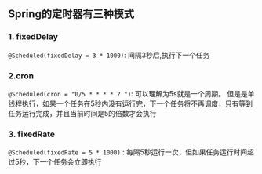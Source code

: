 ## Spring的定时器有三种模式

### 1. fixedDelay

`@Scheduled(fixedDelay = 3 * 1000)`:   间隔3秒后,执行下一个任务

### 2.cron

`@Scheduled(cron = "0/5 * * * * ? ")`: 可以理解为5s就是一个周期。 但是是单线程执行，如果一个任务在5秒内没有运行完，下一个任务将不再调度，只有等到任务运行完成，并且当前时间是5的倍数才会执行

### 3. fixedRate

`@Scheduled(fixedRate = 5 * 1000)` : 每隔5秒运行一次，但如果任务运行时间超过5秒，下一个任务会立即执行